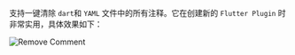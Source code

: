 支持一键清除 `dart`和 `YAML` 文件中的所有注释。它在创建新的 `Flutter Plugin` 时非常实用，具体效果如下：

![Remove Comment](http://iflutter.toolu.cn/configs/remove_comment.gif)
